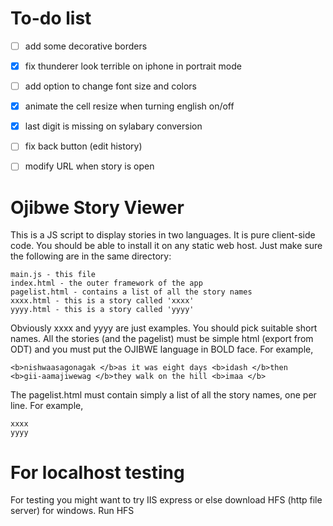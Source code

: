 # To-do list

- [ ] add some decorative borders
- [x] fix thunderer look terrible on iphone in portrait mode
- [ ] add option to change font size and colors
- [x] animate the cell resize when turning english on/off
- [x] last digit is missing on sylabary conversion
- [ ] fix back button (edit history)
- [ ] modify URL when story is open


# Ojibwe Story Viewer

This is a JS script to display stories in two languages. It is pure client-side code.
You should be able to install it on any static web host.  Just make sure the following
are in the same directory:

    main.js - this file
    index.html - the outer framework of the app
    pagelist.html - contains a list of all the story names
    xxxx.html - this is a story called 'xxxx'
    yyyy.html - this is a story called 'yyyy'

Obviously xxxx and yyyy are just examples. You should pick suitable short names.
All the stories (and the pagelist) must be simple html (export from ODT) and you
must put the OJIBWE language in BOLD face.  For example,

    <b>nishwaasagonagak </b>as it was eight days <b>idash </b>then
    <b>gii-aamajiwewag </b>they walk on the hill <b>imaa </b>

The pagelist.html must contain simply a list of all the story names, one per line.
For example,

    xxxx
    yyyy



# For localhost testing

For testing you might want to try IIS express or else download HFS (http file server) for windows.  Run HFS <directory name>

# 
